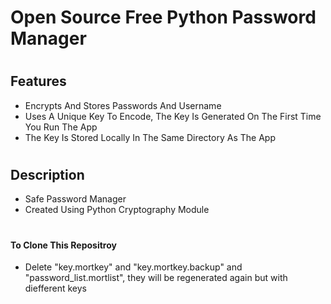 # Open Source Free Python Password Manager
# <h2>Features</h2>
- Encrypts And Stores Passwords And Username
- Uses A Unique Key To Encode, The Key Is Generated On The First Time You Run The App
- The Key Is Stored Locally In The Same Directory As The App 
# <h2>Description</h2>
- Safe Password Manager
- Created Using Python Cryptography Module
# <h4>To Clone This Repositroy</h4>
- Delete "key.mortkey" and "key.mortkey.backup" and "password_list.mortlist", they will be regenerated again but with diefferent keys
